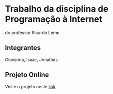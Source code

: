 # Trabalho da disciplina de Programação à Internet 
do professor Ricardo Leme
## Integrantes 
Giovanna, Isaac, Jonathas
## Projeto Online
Visite o projeto neste [link](https://isaactoledo.github.io/formulario_pi/)